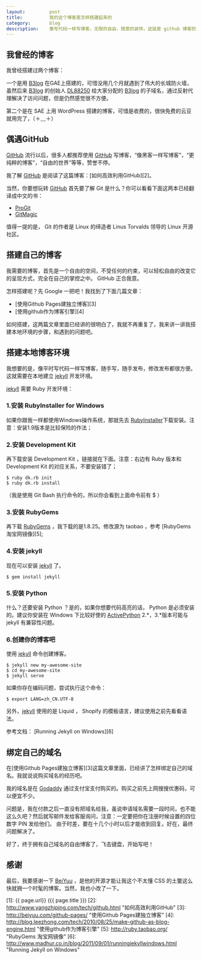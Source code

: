 ```yaml
---
layout:         post
title:          我的这个博客是怎样搭建起来的
category:       blog
description:    像写代码一样写博客，无限的自由，随意的装饰，这就是 github 博客的好处！你想拥有这样的博客吗？
---
```


## 我曾经的博客

我曾经搭建过两个博客：

一个是用 [B3log][] 在GAE上搭建的，可惜没用几个月就遇到了伟大的长城防火墙，虽然后来 [B3log][] 的创始人 [DL88250][] 给大家分配的 [B3log][] 的子域名，通过反射代理解决了访问问题，但是仍然感觉很不方便。

第二个是在 SAE 上用 WordPress 搭建的博客，可惜是收费的，很快免费的云豆就用完了，（＋﹏＋）

## 偶遇GitHub

[GitHub][] 流行以后，很多人都推荐使用 [GitHub][] 写博客，“像黑客一样写博客”，“更纯粹的博客”，“自由的世界”等等，赞誉不停。

我了解 [GitHub][] 是阅读了这篇博客：[如何高效利用GitHub][2]。

当然，你要想玩转 [GitHub][] 首先要了解 Git 是什么？你可以看看下面这两本已经翻译成中文的书：

* [ProGit][]
* [GitMagic][]

值得一提的是， Git 的作者是 Linux 的缔造者 Linus Torvalds 领导的 Linux 开源社区。

## 搭建自己的博客

我需要的博客，首先是一个自由的空间，不受任何的约束，可以轻松自由的改变它的呈现方式，完全在自己的掌控之中。 GitHub 正合我意。

怎样搭建呢？先 Google 一把吧！我找到了下面几篇文章：

* [使用Github Pages建独立博客][3]
* [使用github作为博客引擎][4]

如何搭建，这两篇文章里面已经讲的很明白了，我就不再重复了，我来讲一讲我搭建本地环境的步骤，和遇到的问题吧。

## 搭建本地博客环境

我想要的是，像平时写代码一样写博客，随手写，随手发布，修改发布都很方便。这就需要在本地建立 [jekyll][] 开发环境。

[jekyll][] 需要 Ruby 开发环境：

### 1.安装 RubyInstaller for Windows
如果你跟我一样都使用Windows操作系统，那就先去 [RubyInstaller][]下载安装。注意：安装1.9版本是比较保险的作法；

### 2.安装 Development Kit
再下载安装 Development Kit ，链接就在下面。注意：右边有 Ruby 版本和 Development Kit 的对应关系，不要安装错了；

    $ ruby dk.rb init
    $ ruby dk.rb install

（我是使用 Git Bash 执行命令的，所以你会看到上面命令前有 $ ）

### 3.安装 RubyGems
再下载 [RubyGems][] ，我下载的是1.8.25。修改源为 taobao ，参考 [RubyGems 淘宝网镜像][5];

### 4.安装 jekyll
现在可以安装 [jekyll][] 了。

    $ gem install jekyll

### 5.安装 Python
什么？还要安装 Python ？是的，如果你想要代码高亮的话， Python 是必须安装的。建议你安装在 Windows 下比较好使的 [ActivePython][] 2.*，3.*版本可能与 jekyll 有兼容性问题。

### 6.创建你的博客吧
使用 [jekyll][] 命令创建博客。

    $ jekyll new my-awesome-site
    $ cd my-awesome-site
    $ jekyll serve

如果你存在编码问题，尝试执行这个命令：

    $ export LANG=zh_CN.UTF-8

另外，[jekyll][] 使用的是 Liquid ， Shopify 的模板语言，建议使用之前先看看语法。

参考文档： [Running Jekyll on Windows][6]

## 绑定自己的域名

在[使用Github Pages建独立博客][3]这篇文章里面，已经讲了怎样绑定自己的域名。我就说说购买域名的经历吧。

我的域名是在 [Godaddy][] 通过支付宝支付购买的。购买之前先上网搜搜优惠码，可以便宜不少。

问题是，我在付款之后一直没有把域名给我，虽说申请域名需要一段时间，也不能这么久吧？然后就写邮件发给客服询问，注意：一定要把你在注册时候设置的四位数字 PIN 发给他们。
由于时差，要在十几个小时以后才能收到回复。好在，最终问题解决了。

好了，终于拥有自己域名的自由博客了，飞击键盘，开始写吧！

## 感谢

最后，我要感谢一下 [BeiYuu][] ，是他的开源才能让我这个不太懂 CSS 的土鳖这么快就拥一个时髦的博客。当然，我也小改了一下。

[B3log]:        http://b3log.org/                                       "B3log"
[DL88250]:      http://88250.b3log.org/                                 "DL88250"
[GitHub]:       https://github.com/                                     "GitHub"
[ProGit]:       https://github.com/progit/progit/tree/master/zh         "ProGit"
[GitMagic]:     https://github.com/blynn/gitmagic/tree/master/zh_cn     "GitMagic"
[jekyll]:       http://jekyllrb.com/                                    "jekyll"
[RubyInstaller]: http://rubyinstaller.org/                              "RubyInstaller"
[RubyGems]:     http://rubyforge.org/frs/?group_id=126                  "RubyGems"
[ActivePython]: http://www.activestate.com/activepython                 "ActivePython"
[Godaddy]:      http://www.godaddy.com/                                 "Godaddy"
[BeiYuu]:       http://beiyuu.com                                       "BeiYuu"
[1]:            {{ page.url}}                                           ({{ page.title }})
[2]:            http://www.yangzhiping.com/tech/github.html             "如何高效利用GitHub"
[3]:            http://beiyuu.com/github-pages/                         "使用Github Pages建独立博客"
[4]:            http://blog.leezhong.com/tech/2010/08/25/make-github-as-blog-engine.html "使用github作为博客引擎"
[5]:            http://ruby.taobao.org/                                 "RubyGems 淘宝网镜像"
[6]:            http://www.madhur.co.in/blog/2011/09/01/runningjekyllwindows.html "Running Jekyll on Windows"